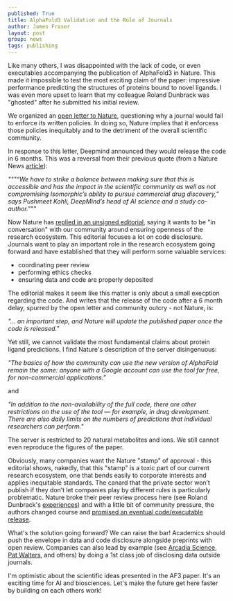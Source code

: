 ```yaml
---
published: True
title: AlphaFold3 Validation and the Role of Journals
author: James Fraser
layout: post
group: news
tags: publishing
---
```

Like many others, I was disappointed with the lack of code, or even executables accompanying the publication of AlphaFold3 in Nature. This made it impossible to test the most exciting claim of the paper: impressive performance predicting the structures of proteins bound to novel ligands. I was even more upset to learn that my colleague Roland Dunbrack was "ghosted" after he submitted his initial review.

We organized an [open letter to Nature](https://zenodo.org/records/11206103), questioning why a journal would fail to enforce its written policies. In doing so, Nature implies that it enforcess those policies inequitably and to the detriment of the overall scientific community. 

In response to this letter, Deepmind announced they would release the code in 6 months. This was a reversal from their previous quote (from a Nature News [article](https://www.nature.com/articles/d41586-024-01383-z)):

*"""“We have to strike a balance between making sure that this is accessible and has the impact in the scientific community as well as not compromising Isomorphic’s ability to pursue commercial drug discovery,” says Pushmeet Kohli, DeepMind’s head of AI science and a study co-author."""*

Now Nature has [replied in an unsigned editorial](https://www.nature.com/articles/d41586-024-01463-0), saying it wants to be "in conversation" with our community around ensuring openness of the research ecosystem. This editorial focuses a lot on code disclosure. Journals want to play an important role in the research ecosystem going forward and have established that they will perform some valuable services:

* coordinating peer review
* performing ethics checks
* ensuring data and code are properly deposited

The editorial makes it seem like this matter is only about a small execption regarding the code. And writes that the release of the code after a 6 month delay, spurred by the open letter and community outcry - not Nature, is:

*"... an important step, and Nature will update the published paper once the code is released."*

Yet still, we cannot validate the most fundamental claims about protein ligand predictions. I find Nature's description of the server disingenuous: 

*"The basics of how the community can use the new version of AlphaFold remain the same: anyone with a Google account can use the tool for free, for non-commercial applications."*

and 

*"In addition to the non-availability of the full code, there are other restrictions on the use of the tool — for example, in drug development. There are also daily limits on the numbers of predictions that individual researchers can perform."*


The server is restricted to 20 natural metabolites and ions. We still cannot even reproduce the figures of the paper. 

Obviously, many companies want the Nature "stamp" of approval - this editorial shows, nakedly, that this "stamp" is a toxic part of our current research ecosystem, one that bends easily to corporate interests and applies inequitable standards. The canard that the private sector won’t publish if they don’t let companies play by different rules is particularly problematic. Nature broke their peer review process here (see Roland Dunbrack's [experiences](https://x.com/RolandDunbrack/status/1788262978166596053)) and with a little bit of community pressure, the authors changed course and [promised an eventual code/executable release](https://x.com/pushmeet/status/1790086453520691657).


 What's the solution going forward? We can raise the bar! Academics should push the envelope in data and code disclosure alongside preprints with open review. Companies can also lead by example (see [Arcadia Science](https://research.arcadiascience.com/), [Pat Walters](https://github.com/PatWalters/practical_cheminformatics_tutorials), and others) by doing a 1st class job of disclosing data outside journals.

I'm optimistic about the scientific ideas presented in the AF3 paper. It's an exciting time for AI and biosciences. Let's make the future get here faster by building on each others work!